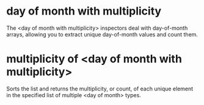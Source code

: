 # day of month with multiplicity

The &lt;day of month with multiplicity&gt; inspectors deal with day-of-month arrays, allowing you to extract unique day-of-month values and count them.

# multiplicity of &lt;day of month with multiplicity&gt;

Sorts the list and returns the multiplicity, or count, of each unique element in the specified list of multiple &lt;day of month&gt; types.
